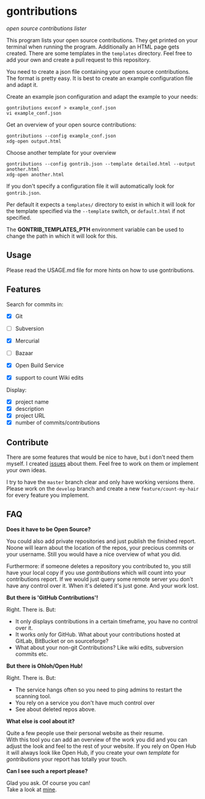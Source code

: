 # gontributions

*open source contributions lister*

This program lists your open source contributions.
They get printed on your terminal when running the program.
Additionally an HTML page gets created. There are some templates in the `templates` directory. Feel free to add your own and create a pull request to this repository.

You need to create a json file containing your open source contributions. The format is pretty easy. It is best to create an example configuration file and adapt it.

Create an example json configuration and adapt the example to your needs:

```
gontributions exconf > example_conf.json
vi example_conf.json
```

Get an overview of your open source contributions:

```
gontributions --config example_conf.json
xdg-open output.html
```

Choose another template for your overview

```
gontributions --config gontrib.json --template detailed.html --output another.html
xdg-open another.html
```

If you don't specify a configuration file it will automatically look for `gontrib.json`.

Per default it expects a `templates/` directory to exist in which it will look for the template specified via the `--template` switch, or `default.html` if not specified.

The **GONTRIB_TEMPLATES_PTH** environment variable can be used to change the path in which it will look for this.

## Usage
Please read the USAGE.md file for more hints on how to use gontributions.

## Features
Search for commits in:
- [x] Git
- [ ] Subversion
- [x] Mercurial
- [ ] Bazaar
- [x] Open Build Service

- [x] support to count Wiki edits

Display:
- [x] project name
- [x] description
- [x] project URL
- [x] number of commits/contributions

## Contribute
There are some features that would be nice to have, but i don't need them myself. I created [issues](https://github.com/jubalh/gontributions/issues) about them.
Feel free to work on them or implement your own ideas.

I try to have the `master` branch clear and only have working versions there. Please work on the `develop` branch and create a new `feature/count-my-hair` for every feature you implement.

## FAQ
**Does it have to be Open Source?**

You could also add private repositories and just publish the finished report. Noone will learn about the location of the repos, your precious commits or your username. Still you would have a nice overview of what you did.

Furthermore: if someone deletes a repository you contributed to, you still have your local copy if you use *gontributions* which will count into your contributions report. If we would just query some remote server you don't have any control over it. When it's deleted it's just gone. And your work lost.

**But there is 'GitHub Contributions'!**

Right. There is. But:

- It only displays contributions in a certain timeframe, you have no control over it.
- It works only for GitHub. What about your contributions hosted at GitLab, BitBucket or on sourceforge?
- What about your non-git Contributions? Like wiki edits, subversion commits etc.

**But there is Ohloh/Open Hub!**

Right. There is. But:

- The service hangs often so you need to ping admins to restart the scanning tool.
- You rely on a service you don't have much control over
- See about deleted repos above.

**What else is cool about it?**

Quite a few people use their personal website as their resume.  
With this tool you can add an overview of the work you did and you can adjust the look and feel to the rest of your website.
If you rely on Open Hub it will always look like Open Hub, if you create your own *template* for *gontributions* your report has totally your touch.

**Can I see such a report please?**

Glad you ask. Of course you can!  
Take a look at [mine](http://iodoru.org/gontrib).
